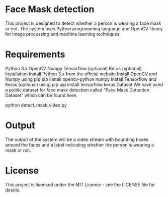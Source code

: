 # Face Mask detection
This project is designed to detect whether a person is wearing a face mask or not. The system uses Python programming language and OpenCV library for image processing and machine learning techniques.

# Requirements
Python 3.x
OpenCV
Numpy
Tensorflow (optional)
Keras (optional)
Installation
Install Python 3.x from the official website
Install OpenCV and Numpy using pip
pip install opencv-python numpy
Install Tensorflow and Keras (optional) using pip
pip install tensorflow keras
Dataset
We have used a public dataset for face mask detection called "Face Mask Detection Dataset" which can be found here.

 
python detect_mask_video.py

# Output
The output of the system will be a video stream with bounding boxes around the faces and a label indicating whether the person is wearing a mask or not.

# License
This project is licensed under the MIT License - see the LICENSE file for details.
